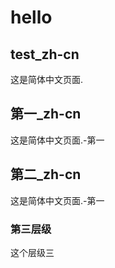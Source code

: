 # hello

## test_zh-cn

这是简体中文页面.

## 第一_zh-cn

这是简体中文页面.-第一

## 第二_zh-cn

这是简体中文页面.-第一

### 第三层级

这个层级三
